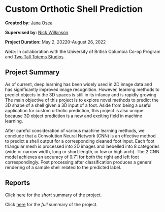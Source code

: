 # Custom Orthotic Shell Prediction

**Created by:** [Jana Osea](https://www.linkedin.com/in/jana-osea/)

**Supervised by:** [Nick Wilkinson](https://www.linkedin.com/in/nicholas-wilkinson/)

**Project Duration:** May 2, 20220-August 26, 2022

*Note*: In collaboration with the University of British Columbia Co-op Program and [Two Tall Totems Studios](https://ttt.studio/).


## Project Summary

As of current, deep learning has been widely used in 2D image data and has significantly improved image recognition. However, learning methods to predict objects in the 3D spaces is still in its infancy and is rapidly growing. The main objective of this project is to explore novel methods to predict the 3D shape of a shell given a 3D input of a foot. Aside from being a useful application for custom orthotic prediction, this project is also unique because 3D object prediction is a new and exciting field in machine learning.

After careful consideration of various machine learning methods, we conclude that a Convolution Neural Network (CNN) is an effective method to predict a shell output for a corresponding cleaned foot input. Each foot triangular mesh is processed into 2D images and laebelled into 8 categories (wide or narrow width, long or short length, or low or high arch). The 2 CNN model achieves an accuracy of 0.71 for both the right and left foot correspondingly. Post processing after classification produces a general rendering of a sample shell related to the predicted label.


## Reports

Click [here](https://github.com/jfosea/orthotic-report/blob/main/SUMMARY_SHORT_REPORT.md) for the *short* summary of the project. 

Click [here](https://github.com/jfosea/orthotic-report/blob/main/SUMMARY_FULL_REPORT.md) for the *full* summary of the project. 


